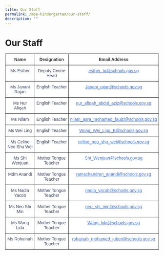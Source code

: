 ```yaml
---
title: Our Staff
permalink: /moe-kindergarten/our-staff/
description: ""
---
```

# **Our Staff**



<table class="tg" style="border-collapse:collapse;border-spacing:0"><thead><tr><th style="background-color:#FFF;border-color:black;border-style:solid;border-width:1px;color:#323232;font-family:Arial, sans-serif;font-size:14px;font-weight:bold;overflow:hidden;padding:10px 5px;text-align:center;vertical-align:top;word-break:normal"><span style="font-weight:bold">Name</span></th><th style="background-color:#FFF;border-color:black;border-style:solid;border-width:1px;color:#323232;font-family:Arial, sans-serif;font-size:14px;font-weight:bold;overflow:hidden;padding:10px 5px;text-align:center;vertical-align:top;word-break:normal"><span style="font-weight:bold">Designation</span></th><th style="background-color:#FFF;border-color:black;border-style:solid;border-width:1px;color:#323232;font-family:Arial, sans-serif;font-size:14px;font-weight:bold;overflow:hidden;padding:10px 5px;text-align:center;vertical-align:top;word-break:normal"><span style="font-weight:bold">Email Address</span></th></tr></thead><tbody><tr><td style="background-color:#FFF;border-color:black;border-style:solid;border-width:1px;color:#3C4764;font-family:Arial, sans-serif;font-size:14px;overflow:hidden;padding:10px 5px;text-align:center;vertical-align:top;word-break:normal">Ms Esther</td><td style="background-color:#FFF;border-color:black;border-style:solid;border-width:1px;color:#3C4764;font-family:Arial, sans-serif;font-size:14px;overflow:hidden;padding:10px 5px;text-align:center;vertical-align:top;word-break:normal">Deputy Centre Head</td><td style="background-color:#FFF;border-color:black;border-style:solid;border-width:1px;color:#4372D6;font-family:Arial, sans-serif;font-size:14px;overflow:hidden;padding:10px 5px;text-align:center;text-decoration:underline;vertical-align:top;word-break:normal"><a href="mailto:esther_to@schools.gov.sg"><span style="text-decoration:underline;color:#4372D6;background-color:transparent">esther_to@schools.gov.sg</span></a></td></tr><tr><td style="background-color:#FFF;border-color:black;border-style:solid;border-width:1px;color:#3C4764;font-family:Arial, sans-serif;font-size:14px;overflow:hidden;padding:10px 5px;text-align:center;vertical-align:top;word-break:normal">Ms Janani Rajan</td><td style="background-color:#FFF;border-color:black;border-style:solid;border-width:1px;color:#3C4764;font-family:Arial, sans-serif;font-size:14px;overflow:hidden;padding:10px 5px;text-align:center;vertical-align:top;word-break:normal">English Teacher</td><td style="background-color:#FFF;border-color:black;border-style:solid;border-width:1px;color:#4372D6;font-family:Arial, sans-serif;font-size:14px;overflow:hidden;padding:10px 5px;text-align:center;text-decoration:underline;vertical-align:top;word-break:normal"><a href="mailto:Janani_rajan@schools.gov.sg"><span style="text-decoration:underline;color:#4372D6;background-color:transparent">Janani_rajan@schools.gov.sg</span></a></td></tr><tr><td style="background-color:#FFF;border-color:black;border-style:solid;border-width:1px;color:#3C4764;font-family:Arial, sans-serif;font-size:14px;overflow:hidden;padding:10px 5px;text-align:center;vertical-align:top;word-break:normal">Ms Nur Afiqah</td><td style="background-color:#FFF;border-color:black;border-style:solid;border-width:1px;color:#3C4764;font-family:Arial, sans-serif;font-size:14px;overflow:hidden;padding:10px 5px;text-align:center;vertical-align:top;word-break:normal">English Teacher</td><td style="background-color:#FFF;border-color:black;border-style:solid;border-width:1px;color:#4372D6;font-family:Arial, sans-serif;font-size:14px;overflow:hidden;padding:10px 5px;text-align:center;text-decoration:underline;vertical-align:top;word-break:normal"><a href="mailto:nur_afiqah_abdul_aziz@schools.gov.sg"><span style="text-decoration:underline;color:#4372D6;background-color:transparent">nur_afiqah_abdul_aziz@schools.gov.sg</span></a></td></tr><tr><td style="background-color:#FFF;border-color:black;border-style:solid;border-width:1px;color:#3C4764;font-family:Arial, sans-serif;font-size:14px;overflow:hidden;padding:10px 5px;text-align:center;vertical-align:top;word-break:normal">Ms Nilam</td><td style="background-color:#FFF;border-color:black;border-style:solid;border-width:1px;color:#3C4764;font-family:Arial, sans-serif;font-size:14px;overflow:hidden;padding:10px 5px;text-align:center;vertical-align:top;word-break:normal">English Teacher</td><td style="background-color:#FFF;border-color:black;border-style:solid;border-width:1px;color:#4372D6;font-family:Arial, sans-serif;font-size:14px;overflow:hidden;padding:10px 5px;text-align:center;text-decoration:underline;vertical-align:top;word-break:normal"><a href="mailto:nilam_asra_mohamed_faulzi@schools.gov.sg"><span style="text-decoration:underline;color:#4372D6;background-color:transparent">nilam_asra_mohamed_faulzi@schools.gov.sg</span></a></td></tr><tr><td style="background-color:#FFF;border-color:black;border-style:solid;border-width:1px;color:#3C4764;font-family:Arial, sans-serif;font-size:14px;overflow:hidden;padding:10px 5px;text-align:center;vertical-align:top;word-break:normal">Ms Wei Ling</td><td style="background-color:#FFF;border-color:black;border-style:solid;border-width:1px;color:#3C4764;font-family:Arial, sans-serif;font-size:14px;overflow:hidden;padding:10px 5px;text-align:center;vertical-align:top;word-break:normal">English Teacher</td><td style="background-color:#FFF;border-color:black;border-style:solid;border-width:1px;color:#4372D6;font-family:Arial, sans-serif;font-size:14px;overflow:hidden;padding:10px 5px;text-align:center;text-decoration:underline;vertical-align:top;word-break:normal"><a href="mailto:Wong_Wei_Ling_B@schools.gov.sg"><span style="text-decoration:underline;color:#4372D6;background-color:transparent">Wong_Wei_Ling_B@schools.gov.sg</span></a></td></tr><tr><td style="background-color:#FFF;border-color:black;border-style:solid;border-width:1px;color:#3C4764;font-family:Arial, sans-serif;font-size:14px;overflow:hidden;padding:10px 5px;text-align:center;vertical-align:top;word-break:normal">Ms Celine Neo Shu Wei</td><td style="background-color:#FFF;border-color:black;border-style:solid;border-width:1px;color:#3C4764;font-family:Arial, sans-serif;font-size:14px;overflow:hidden;padding:10px 5px;text-align:center;vertical-align:top;word-break:normal">English Teacher</td><td style="background-color:#FFF;border-color:black;border-style:solid;border-width:1px;color:#4372D6;font-family:Arial, sans-serif;font-size:14px;overflow:hidden;padding:10px 5px;text-align:center;text-decoration:underline;vertical-align:top;word-break:normal"><a href="mailto:celine_neo_shu_wei@schools.gov.sg"><span style="text-decoration:underline;color:#4372D6;background-color:transparent">celine_neo_shu_wei@schools.gov.sg</span></a></td></tr><tr><td style="background-color:#FFF;border-color:black;border-style:solid;border-width:1px;color:#3C4764;font-family:Arial, sans-serif;font-size:14px;overflow:hidden;padding:10px 5px;text-align:center;vertical-align:top;word-break:normal">Ms Shi Wenjuan</td><td style="background-color:#FFF;border-color:black;border-style:solid;border-width:1px;color:#3C4764;font-family:Arial, sans-serif;font-size:14px;overflow:hidden;padding:10px 5px;text-align:center;vertical-align:top;word-break:normal">Mother Tongue Teacher</td><td style="background-color:#FFF;border-color:black;border-style:solid;border-width:1px;color:#4372D6;font-family:Arial, sans-serif;font-size:14px;overflow:hidden;padding:10px 5px;text-align:center;text-decoration:underline;vertical-align:top;word-break:normal"><a href="mailto:Shi_Wenjuan@schools.gov.sg"><span style="text-decoration:underline;color:#4372D6;background-color:transparent">Shi_Wenjuan@schools.gov.sg</span></a></td></tr><tr><td style="background-color:#FFF;border-color:black;border-style:solid;border-width:1px;color:#3C4764;font-family:Arial, sans-serif;font-size:14px;overflow:hidden;padding:10px 5px;text-align:center;vertical-align:top;word-break:normal">Mdm Anandi</td><td style="background-color:#FFF;border-color:black;border-style:solid;border-width:1px;color:#3C4764;font-family:Arial, sans-serif;font-size:14px;overflow:hidden;padding:10px 5px;text-align:center;vertical-align:top;word-break:normal">Mother Tongue Teacher</td><td style="background-color:#FFF;border-color:black;border-style:solid;border-width:1px;color:#4372D6;font-family:Arial, sans-serif;font-size:14px;overflow:hidden;padding:10px 5px;text-align:center;text-decoration:underline;vertical-align:top;word-break:normal"><a href="mailto:ramachandran_anandi@schools.gov.sg"><span style="text-decoration:underline;color:#4372D6;background-color:transparent">ramachandran_anandi@schools.gov.sg</span></a></td></tr><tr><td style="background-color:#FFF;border-color:black;border-style:solid;border-width:1px;color:#3C4764;font-family:Arial, sans-serif;font-size:14px;overflow:hidden;padding:10px 5px;text-align:center;vertical-align:top;word-break:normal">Ms Nadia Yacob</td><td style="background-color:#FFF;border-color:black;border-style:solid;border-width:1px;color:#3C4764;font-family:Arial, sans-serif;font-size:14px;overflow:hidden;padding:10px 5px;text-align:center;vertical-align:top;word-break:normal">Mother Tongue Teacher</td><td style="background-color:#FFF;border-color:black;border-style:solid;border-width:1px;color:#4372D6;font-family:Arial, sans-serif;font-size:14px;overflow:hidden;padding:10px 5px;text-align:center;text-decoration:underline;vertical-align:top;word-break:normal"><a href="mailto:nadia_yacob@schools.gov.sg"><span style="text-decoration:underline;color:#4372D6;background-color:transparent">nadia_yacob@schools.gov.sg</span></a></td></tr><tr><td style="background-color:#FFF;border-color:black;border-style:solid;border-width:1px;color:#3C4764;font-family:Arial, sans-serif;font-size:14px;overflow:hidden;padding:10px 5px;text-align:center;vertical-align:top;word-break:normal">Ms Neo Shi Min</td><td style="background-color:#FFF;border-color:black;border-style:solid;border-width:1px;color:#3C4764;font-family:Arial, sans-serif;font-size:14px;overflow:hidden;padding:10px 5px;text-align:center;vertical-align:top;word-break:normal">Mother Tongue Teacher</td><td style="background-color:#FFF;border-color:black;border-style:solid;border-width:1px;color:#4372D6;font-family:Arial, sans-serif;font-size:14px;overflow:hidden;padding:10px 5px;text-align:center;text-decoration:underline;vertical-align:top;word-break:normal"><a href="mailto:neo_shi_min@schools.gov.sg"><span style="text-decoration:underline;color:#4372D6;background-color:transparent">neo_shi_min@schools.gov.sg</span></a></td></tr><tr><td style="background-color:#FFF;border-color:black;border-style:solid;border-width:1px;color:#3C4764;font-family:Arial, sans-serif;font-size:14px;overflow:hidden;padding:10px 5px;text-align:center;vertical-align:top;word-break:normal">Ms Wang Lida</td><td style="background-color:#FFF;border-color:black;border-style:solid;border-width:1px;color:#3C4764;font-family:Arial, sans-serif;font-size:14px;overflow:hidden;padding:10px 5px;text-align:center;vertical-align:top;word-break:normal">Mother Tongue Teacher</td><td style="background-color:#FFF;border-color:black;border-style:solid;border-width:1px;color:#4372D6;font-family:Arial, sans-serif;font-size:14px;overflow:hidden;padding:10px 5px;text-align:center;text-decoration:underline;vertical-align:top;word-break:normal"><a href="mailto:Wang_lida@schools.gov.sg"><span style="text-decoration:underline;color:#4372D6;background-color:transparent">Wang_lida@schools.gov.sg</span></a></td></tr><tr><td style="background-color:#FFF;border-color:black;border-style:solid;border-width:1px;color:#3C4764;font-family:Arial, sans-serif;font-size:14px;overflow:hidden;padding:10px 5px;text-align:center;vertical-align:top;word-break:normal">Ms Rohainah</td><td style="background-color:#FFF;border-color:black;border-style:solid;border-width:1px;color:#3C4764;font-family:Arial, sans-serif;font-size:14px;overflow:hidden;padding:10px 5px;text-align:center;vertical-align:top;word-break:normal">Mother Tongue Teacher</td><td style="background-color:#FFF;border-color:black;border-style:solid;border-width:1px;color:#4372D6;font-family:Arial, sans-serif;font-size:14px;overflow:hidden;padding:10px 5px;text-align:center;text-decoration:underline;vertical-align:top;word-break:normal"><a href="mailto:rohainah_mohamed_juberi@schools.gov.sg"><span style="text-decoration:underline;color:#4372D6;background-color:transparent">rohainah_mohamed_juberi@schools.gov.sg</span></a></td></tr></tbody></table>

